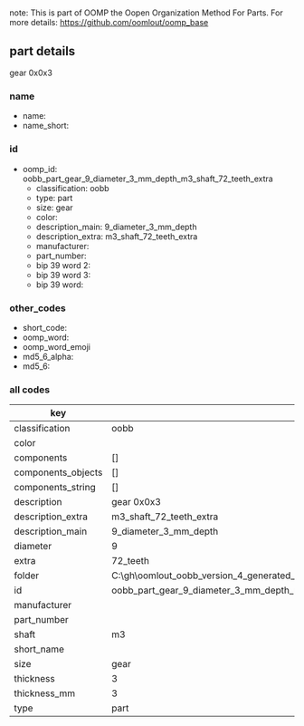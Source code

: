 #   

note: This is part of OOMP the Oopen Organization Method For Parts. For more details: https://github.com/oomlout/oomp_base

##  part details



gear 0x0x3

### name
* name: 
* name_short: 
### id
* oomp_id: oobb_part_gear_9_diameter_3_mm_depth_m3_shaft_72_teeth_extra
  * classification: oobb
  * type: part
  * size: gear
  * color: 
  * description_main: 9_diameter_3_mm_depth
  * description_extra: m3_shaft_72_teeth_extra
  * manufacturer: 
  * part_number: 
  * bip 39 word 2: 
  * bip 39 word 3: 
  * bip 39 word: 

### other_codes
* short_code: 
* oomp_word: 
* oomp_word_emoji 
* md5_6_alpha: 
* md5_6: 









### all codes 
| key | value |  
| --- | --- |  
| classification | oobb |  
| color |  |  
| components | [] |  
| components_objects | [] |  
| components_string | [] |  
| description | gear 0x0x3 |  
| description_extra | m3_shaft_72_teeth_extra |  
| description_main | 9_diameter_3_mm_depth |  
| diameter | 9 |  
| extra | 72_teeth |  
| folder | C:\gh\oomlout_oobb_version_4_generated_parts\things\oobb_part_gear_9_diameter_3_mm_depth_m3_shaft_72_teeth_extra |  
| id | oobb_part_gear_9_diameter_3_mm_depth_m3_shaft_72_teeth_extra |  
| manufacturer |  |  
| part_number |  |  
| shaft | m3 |  
| short_name |  |  
| size | gear |  
| thickness | 3 |  
| thickness_mm | 3 |  
| type | part |  
